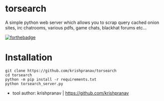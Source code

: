 # torsearch
A simple python web server which allows you to scrap query cached onion sites, irc chatrooms, various pdfs, game chats, blackhat forums etc... 

[![forthebadge](https://forthebadge.com/images/badges/made-with-python.svg)](https://forthebadge.com)

# Installation
```
git clone https://github.com/krishpranav/torsearch
cd torsearch
python -m pip install -r requirements.txt
python torsearch_server.py
```

- tool author: krishpranav | https://github.com/krishpranav
